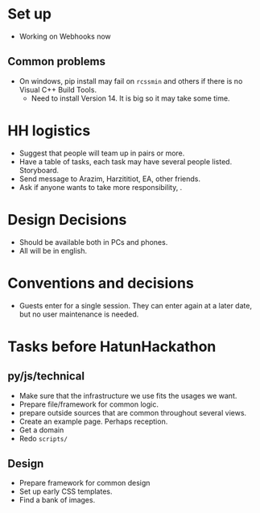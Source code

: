 # Set up
* Working on Webhooks now


## Common problems
* On windows, pip install may fail on `rcssmin` and others if there is no Visual C++ Build Tools.
    * Need to install Version 14. It is big so it may take some time.

# HH logistics
* Suggest that people will team up in pairs or more.
* Have a table of tasks, each task may have several people listed. Storyboard.
* Send message to Arazim, Harzititiot, EA, other friends.
* Ask if anyone wants to take more responsibility, .

# Design Decisions
* Should be available both in PCs and phones.
* All will be in english.

# Conventions and decisions
* Guests enter for  a single session. They can enter again at a later date, but no user maintenance is needed.

# Tasks before HatunHackathon
## py/js/technical
* Make sure that the infrastructure we use fits the usages we want.
* Prepare file/framework for common logic.
* prepare outside sources that are common throughout several views.
* Create an example page. Perhaps reception.
* Get a domain
* Redo `scripts/` 

## Design
* Prepare framework for common design
* Set up early CSS templates.
* Find a bank of images.